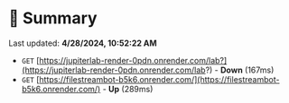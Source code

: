 # 📖 Summary
Last updated: **4/28/2024, 10:52:22 AM**

- `GET` [https://jupiterlab-render-0pdn.onrender.com/lab?](https://jupiterlab-render-0pdn.onrender.com/lab?) - **Down** (167ms)
- `GET` [https://filestreambot-b5k6.onrender.com/](https://filestreambot-b5k6.onrender.com/) - **Up** (289ms)
